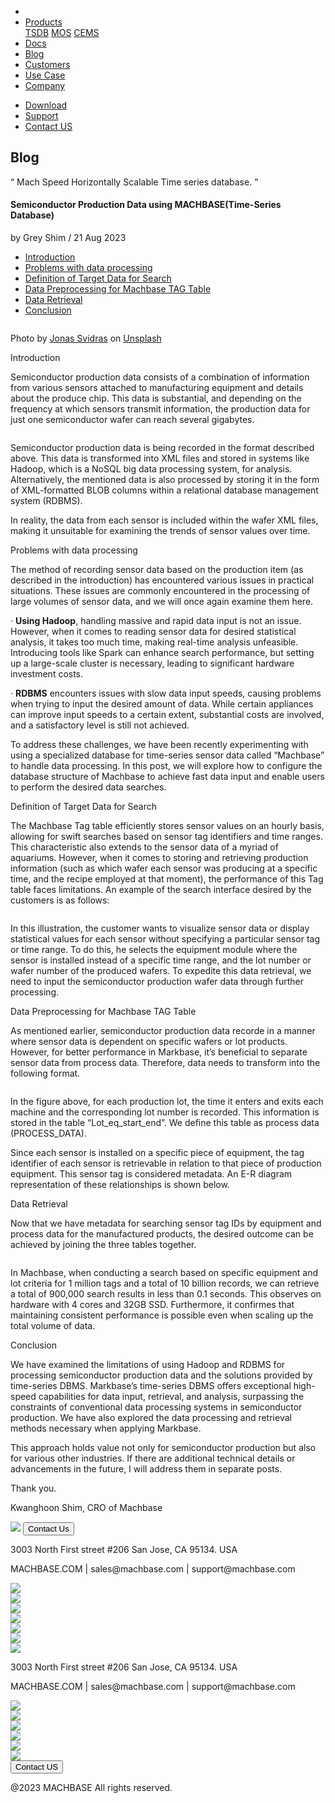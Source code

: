 ---
---

<head>
  <meta charset="UTF-8" />
  <meta name="viewport" content="width=device-width, initial-scale=1.0" />
  <link rel="stylesheet" type="text/css" href="../../css/common.css" />
  <link rel="stylesheet" type="text/css" href="../../css/style.css" />
</head>
<nav>
  <div class="homepage-menu-wrap">
    <div class="menu-left">
      <ul class="menu-left-ul">
        <li class="menu-logo">
          <a href="/home"><img src="../../img/logo_machbase.png" alt="" /></a>
        </li>
        <li class="menu-a products-menu-wrap" id="productsMenuWrap">
          <div>
            <a
              class="menu_active_border"
              id="menuActiveBorder"
              href="/home/tsdb"
              >Products</a
            >
            <div class="dropdown" id="dropdown">
              <a class="dropdown-link" href="/home/tsdb">TSDB</a>
              <a class="dropdown-link" href="/home/mos">MOS</a>
              <a
                class="dropdown-link"
                href="https://www.cems.ai/"
                target="_blank"
                >CEMS</a
              >
            </div>
          </div>
        </li>
        <li class="menu-a"><a href="/">Docs</a></li>
        <li class="menu-a"><a href="/home/blog">Blog</a></li>
        <li class="menu-a"><a href="/home/customers">Customers</a></li>
        <li class="menu-a"><a href="/home/usecase">Use Case</a></li>
        <li class="menu-a"><a href="/home/company">Company</a></li>
      </ul>
    </div>
    <div class="menu-right">
      <ul class="menu-right-ul">
        <li class="menu-a"><a href="/home/download">Download</a></li>
        <li class="menu-a"><a href="https://support.machbase.com/hc/en-us">Support</a></li>
        <li class="menu-a"><a href="/home/contactus">Contact US</a></li>
      </ul>
    </div>
  </div>
</nav>
<section class="pricing_section0 section0">
        <div>
            <h1 class="sub_page_title">Blog</h1>
            <p class="sub_page_titletext">“ Mach Speed Horizontally Scalable Time series database. ”</p>
        </div>
    </section>
    <section>
        <div class="tech-inner">
            <h4 class="blog-title">Semiconductor Production Data using MACHBASE(Time-Series Database)</h4>
            <div class="blog-date">
                <div>
                    <span>by Grey Shim / 21 Aug 2023</span>
                </div>
            </div>
            <ul class="tech-list-ul">
            <a href="#anchor1">
                <li class="tech-list-li" id="tech-list-li">Introduction</li></a>
                <a href="#anchor2">
                <li class="tech-list-li" id="tech-list-li">Problems with data processing</li>
                </a>
                <a href="#anchor3">
                <li class="tech-list-li" id="tech-list-li">Definition of Target Data for Search</li>
                </a>
                <a href="#anchor4">
                <li class="tech-list-li" id="tech-list-li">Data Preprocessing for Machbase TAG Table</li>
                </a>
                <a href="#anchor5">
                <li class="tech-list-li" id="tech-list-li">Data Retrieval</li>
                </a>
                <a href="#anchor6">
                <li class="tech-list-li" id="tech-list-li">Conclusion</li>
                </a>
            </ul>
            <div class="tech-contents">
                <div>
                    <div class="tech-img-wrap">
                        <img class="tech-img" src="../../img/manage_1.jpg" alt="" />
                    </div>
                    <p class="tech-contents-link-text">
                        Photo by <a class="tech-contents-link" href="https://unsplash.com/ko/@jonassvidras?utm_source=medium&utm_medium=referral">Jonas Svidras</a> on
                        <a class="tech-contents-link" href="https://unsplash.com/ko?utm_source=medium&utm_medium=referral">Unsplash</a>
                    </p>
                    <p class="tech-title" id="anchor1">Introduction</p>
                    <p class="tech-contents-text">
                        Semiconductor production data consists of a combination of information from various sensors attached to manufacturing equipment and details about the produce chip. This data is
                        substantial, and depending on the frequency at which sensors transmit information, the production data for just one semiconductor wafer can reach several gigabytes.
                    </p>
                    <div class="tech-img-wrap">
                        <img class="tech-img tech-margin-bottom" src="../../img/manage_2.jpg" alt="" />
                    </div>
                    <p class="tech-contents-text">
                        Semiconductor production data is being recorded in the format described above. This data is transformed into XML files and stored in systems like Hadoop, which is a NoSQL big
                        data processing system, for analysis. Alternatively, the mentioned data is also processed by storing it in the form of XML-formatted BLOB columns within a relational database
                        management system (RDBMS).
                    </p>
                    <p class="tech-contents-text">
                        In reality, the data from each sensor is included within the wafer XML files, making it unsuitable for examining the trends of sensor values over time.
                    </p>
                    <div class="tech-title" id="anchor2">Problems with data processing</div>
                    <p class="tech-contents-text">
                        The method of recording sensor data based on the production item (as described in the introduction) has encountered various issues in practical situations. These issues are
                        commonly encountered in the processing of large volumes of sensor data, and we will once again examine them here.
                    </p>
                    <p class="tech-contents-text">
                        · <b>Using Hadoop</b>, handling massive and rapid data input is not an issue. However, when it comes to reading sensor data for desired statistical analysis, it takes too much
                        time, making real-time analysis unfeasible. Introducing tools like Spark can enhance search performance, but setting up a large-scale cluster is necessary, leading to
                        significant hardware investment costs.
                    </p>
                    <p class="tech-contents-text">
                        · <b>RDBMS</b> encounters issues with slow data input speeds, causing problems when trying to input the desired amount of data. While certain appliances can improve input
                        speeds to a certain extent, substantial costs are involved, and a satisfactory level is still not achieved.
                    </p>
                    <p class="tech-contents-text">
                        To address these challenges, we have been recently experimenting with using a specialized database for time-series sensor data called “Machbase” to handle data processing. In
                        this post, we will explore how to configure the database structure of Machbase to achieve fast data input and enable users to perform the desired data searches.
                    </p>
                    <div class="tech-title" id="anchor3">Definition of Target Data for Search</div>
                    <p class="tech-contents-text">
                        The Machbase Tag table efficiently stores sensor values on an hourly basis, allowing for swift searches based on sensor tag identifiers and time ranges. This characteristic
                        also extends to the sensor data of a myriad of aquariums. However, when it comes to storing and retrieving production information (such as which wafer each sensor was producing
                        at a specific time, and the recipe employed at that moment), the performance of this Tag table faces limitations. An example of the search interface desired by the customers is
                        as follows:
                    </p>
                    <div class="tech-img-wrap">
                        <img class="tech-img tech-margin-bottom" src="../../img/manage_3.jpg" alt="" />
                    </div>
                    <p class="tech-contents-text">
                        In this illustration, the customer wants to visualize sensor data or display statistical values for each sensor without specifying a particular sensor tag or time range. To do
                        this, he selects the equipment module where the sensor is installed instead of a specific time range, and the lot number or wafer number of the produced wafers. To expedite
                        this data retrieval, we need to input the semiconductor production wafer data through further processing.
                    </p>
                    <div class="tech-title" id="anchor4">Data Preprocessing for Machbase TAG Table</div>
                    <p class="tech-contents-text">
                        As mentioned earlier, semiconductor production data recorde in a manner where sensor data is dependent on specific wafers or lot products. However, for better performance in
                        Markbase, it’s beneficial to separate sensor data from process data. Therefore, data needs to transform into the following format.
                    </p>
                    <div class="tech-img-wrap">
                        <img class="tech-img tech-margin-bottom" src="../../img/manage_4.jpg" alt="" />
                    </div>
                    <p class="tech-contents-text">
                        In the figure above, for each production lot, the time it enters and exits each machine and the corresponding lot number is recorded. This information is stored in the table
                        “Lot_eq_start_end”. We define this table as process data (PROCESS_DATA).
                    </p>
                    <p class="tech-contents-text">
                        Since each sensor is installed on a specific piece of equipment, the tag identifier of each sensor is retrievable in relation to that piece of production equipment. This sensor
                        tag is considered metadata. An E-R diagram representation of these relationships is shown below.
                    </p>
                    <div class="tech-img-wrap">
                        <img class="tech-img tech-margin-bottom" src="../../img/manage_5.jpg" alt="" />
                    </div>
                    <div class="tech-title" id="anchor5">Data Retrieval</div>
                    <p class="tech-contents-text">
                        Now that we have metadata for searching sensor tag IDs by equipment and process data for the manufactured products, the desired outcome can be achieved by joining the three
                        tables together.
                    </p>
                    <div class="tech-img-wrap">
                        <img class="tech-img tech-margin-bottom" src="../../img/manage_6.jpg" alt="" />
                    </div>
                    <p class="tech-contents-text">
                        In Machbase, when conducting a search based on specific equipment and lot criteria for 1 million tags and a total of 10 billion records, we can retrieve a total of 900,000
                        search results in less than 0.1 seconds. This observes on hardware with 4 cores and 32GB SSD. Furthermore, it confirmes that maintaining consistent performance is possible even
                        when scaling up the total volume of data.
                    </p>
                    <div class="tech-title" id="anchor6">Conclusion</div>
                    <p class="tech-contents-text">
                        We have examined the limitations of using Hadoop and RDBMS for processing semiconductor production data and the solutions provided by time-series DBMS. Markbase’s time-series
                        DBMS offers exceptional high-speed capabilities for data input, retrieval, and analysis, surpassing the constraints of conventional data processing systems in semiconductor
                        production. We have also explored the data processing and retrieval methods necessary when applying Markbase.
                    </p>
                    <p class="tech-contents-text">
                        This approach holds value not only for semiconductor production but also for various other industries. If there are additional technical details or advancements in the future,
                        I will address them in separate posts.
                    </p>
                    <p class="tech-contents-text">Thank you.</p>
                    <p class="tech-contents-text">Kwanghoon Shim, CRO of Machbase</p>
                </div>
            </div>
        </div>
    </section>
<footer>
  <div class="footer_inner">
    <div class="footer-logo">
      <img class="footer-logo-img" src="../../img/machbase-logo-w.png" />
      <a href="/home/contactus">
      <button class="contactus">
        Contact Us
      </button>
      </a>
    </div>
    <div>
      <p class="footertext">
        3003 North First street #206 San Jose, CA 95134. USA
      </p>
    </div>
    <div class="footer_box">
      <div class="footer_text">
        <p>MACHBASE.COM | sales@machbase.com | support@machbase.com</p>
        <p class="footer_margin_top"></p>
      </div>
      <div class="sns">
        <div>
          <a href="https://twitter.com/machbase" target="_blank"
            ><img class="sns-img" src="../../img/twitter.png"
          /></a>
        </div>
        <div>
          <a href="https://github.com/machbase" target="_blank"
            ><img class="sns-img" src="../../img/github.png"
          /></a>
        </div>
        <div>
          <a href="https://www.linkedin.com/company/machbase" target="_blank"
            ><img src="../../img/linkedin.png"
          /></a>
        </div>
        <div>
          <a href="https://www.facebook.com/MACHBASE/" target="_blank"
            ><img class="sns-img" src="../../img/facebook.png"
          /></a>
        </div>
        <div>
          <a href="https://www.slideshare.net/machbase" target="_blank"
            ><img class="sns-img" src="../../img/slideshare.png"
          /></a>
        </div>
        <div>
          <a href="https://medium.com/machbase" target="_blank"
            ><img class="sns-img" src="../../img/medium.png"
          /></a>
        </div>
      </div>
    </div>
  </div>
  <div class="footer_tablet_inner">
    <div class="logo">
      <img class="footer-logo-img" src="../../img/machbase-logo-w.png" />
    </div>
    <div>
      <p class="footertext">
        3003 North First street #206 San Jose, CA 95134. USA
      </p>
    </div>
    <div class="footer_box">
      <div class="footer_text">
        <p>MACHBASE.COM | sales@machbase.com | support@machbase.com</p>
      </div>
      <div class="sns">
        <div>
          <a href="https://twitter.com/machbase" target="_blank"
            ><img class="sns-img" src="../../img/twitter.png"
          /></a>
        </div>
        <div>
          <a href="https://github.com/machbase" target="_blank"
            ><img class="sns-img" src="../../img/github.png"
          /></a>
        </div>
        <div>
          <a href="https://www.linkedin.com/company/machbase" target="_blank"
            ><img src="../../img/linkedin.png"
          /></a>
        </div>
        <div>
          <a href="https://www.facebook.com/MACHBASE/" target="_blank"
            ><img class="sns-img" src="../../img/facebook.png"
          /></a>
        </div>
        <div>
          <a href="https://www.slideshare.net/machbase" target="_blank"
            ><img class="sns-img" src="../../img/slideshare.png"
          /></a>
        </div>
        <div>
          <a href="https://medium.com/machbase" target="_blank"
            ><img class="sns-img" src="../../img/medium.png"
          /></a>
        </div>
      </div>
      <a href="/home/contactus">
      <button class="contactus">
        Contact US
      </button>
      </a>
    </div>
  </div>
  <div class="machbase_right">
    <p>@2023 MACHBASE All rights reserved.</p>
  </div>
</footer>
<script>
//drop down menu
const productsMenuWrap = document.getElementById("productsMenuWrap");
const dropdown = document.getElementById("dropdown");
dropdown.style.display = "none";
productsMenuWrap.addEventListener("mouseover", function() {
  dropdown.style.display = "block";
});
productsMenuWrap.addEventListener("mouseout", function() {
  dropdown.style.display = "none";
});
</script>
